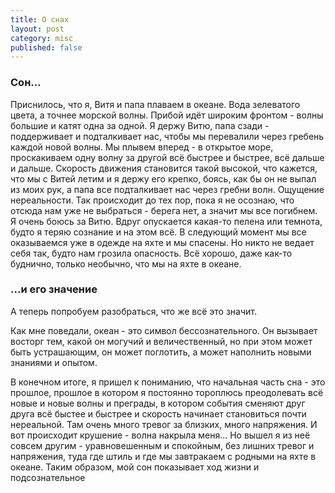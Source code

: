 ```yaml
---
title: О снах
layout: post
category: misc
published: false
---
```

### Сон...
Приснилось, что я, Витя и папа плаваем в океане. Вода зелеватого цвета, а точнее морской волны. Прибой идёт широким фронтом - волны большие и катят одна за одной. Я держу Витю, папа сзади - поддерживает и подталкивает нас, чтобы мы перевалили через гребень каждой новой волны. Мы плывем вперед - в открытое море, проскакиваем одну волну за другой всё быстрее и быстрее, всё дальше и дальше. Скорость движения становится такой высокой, что кажется, что мы с Витей летим и я держу его крепко, боясь, как бы он не выпал из моих рук, а папа все подталкивает нас через гребни волн. Ощущение нереальности. Так происходит до тех пор, пока я не осознаю, что отсюда нам уже не выбраться - берега нет, а значит мы все погибнем. Я очень боюсь за Витю. Вдруг опускается какая-то пелена или темнота, будто я теряю сознание и на этом всё. В следующий момент мы все оказываемся уже в одежде на яхте и мы спасены. Но никто не ведает себя так, будто нам грозила опасность. Всё хорошо, даже как-то буднично, только необычно, что мы на яхте в океане.

### ...и его значение
А теперь попробуем разобраться, что же всё это значит.

Как мне поведали, океан - это символ бессознательного. Он вызывает восторг тем, какой он могучий и величественный, но при этом может быть устрашающим, он может поглотить, а может наполнить новыми знаниями и опытом.

В конечном итоге, я пришел к пониманию, что начальная часть сна - это прошлое, прошлое в котором я постоянно тороплюсь преодолевать всё новые и новые волны и преграды, в котором события сменяют друг друга всё быстее и быстрее и скорость начинает становиться почти нереальной. Там очень много тревог за близких, много напряжения. И вот происходит крушение - волна накрыла меня... Но вышел я из неё совсем другим - уравновешенным и спокойным, без лишних тревог и напряжения, туда где штиль и где мы завтракаем с родными на яхте в океане.
Таким образом, мой сон показывает ход жизни и подсознательное 




